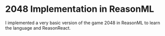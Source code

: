 # 2048 Implementation in ReasonML

I implemented a very basic version of the game 2048 in ReasonML to learn the language and ReasonReact.